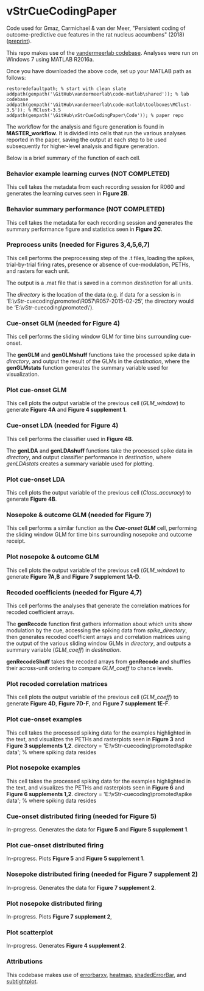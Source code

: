﻿# vStrCueCodingPaper


Code used for Gmaz,
Carmichael & van der Meer, "Persistent coding of outcome-predictive cue features in the rat nucleus accumbens" (2018) ([preprint](https://www.biorxiv.org/content/early/2018/08/27/300251)).

This repo makes use of the [vandermeerlab codebase](https://github.com/vandermeerlab/vandermeerlab). Analyses were run on Windows 7 using MATLAB R2016a.

Once you have downloaded the above code, set up your MATLAB path as follows:

```
restoredefaultpath; % start with clean slate
addpath(genpath('\GitHub\vandermeerlab\code-matlab\shared')); % lab codebase
addpath(genpath('\GitHub\vandermeerlab\code-matlab\toolboxes\MClust-3.5')); % MClust-3.5
addpath(genpath('\GitHub\vStrCueCodingPaper\Code')); % paper repo
```
The workflow for the analysis and figure generation is found in **MASTER_workflow**. It is divided into cells that run the various analyses reported in the paper, saving the output at each step to be used subsequently for higher-level analysis and figure generation. 

Below is a brief summary of the function of each cell.

### Behavior example learning curves (NOT COMPLETED)

This cell takes the metadata from each recording session for R060 and generates the learning curves seen in **Figure 2B**.

### Behavior summary performance (NOT COMPLETED)

This cell takes the metadata for each recording session and generates the summary performance figure and statistics seen in **Figure 2C**.

### Preprocess units (needed for Figures 3,4,5,6,7) 

This cell performs the preprocessing step of the .t files, loading the spikes, trial-by-trial firing rates, presence or absence of cue-modulation, PETHs, and rasters for each unit. 

The output is a .mat file that is saved in a common *destination* for all units. 

The *directory* is the location of the data (e.g. if data for a session is in ‘E:\vStr-cuecoding\promoted\R057\R057-2015-02-25’, the directory would be ‘E:\vStr-cuecoding\promoted\’).

### Cue-onset GLM (needed for Figure 4)

This cell performs the sliding window GLM for time bins surrounding cue-onset.

The **genGLM** and **genGLMshuff** functions take the processed spike data in *directory*, and output the result of the GLMs in the *destination*, where the **genGLMstats** function generates the summary variable used for visualization. 

### Plot cue-onset GLM

This cell plots the output variable of the previous cell (*GLM_window*) to generate **Figure 4A** and **Figure 4 supplement 1**.

### Cue-onset LDA (needed for Figure 4)

This cell performs the classifier used in **Figure 4B**.

The **genLDA** and **genLDAshuff** functions take the processed spike data in *directory*, and output classifier performance in *destination*, where *genLDAstats* creates a summary variable used for plotting.

### Plot cue-onset LDA

This cell plots the output variable of the previous cell (*Class_accuracy*) to generate **Figure 4B**.

### Nosepoke & outcome GLM (needed for Figure 7)

This cell performs a similar function as the **_Cue-onset GLM_** cell, performing the sliding window GLM for time bins surrounding nosepoke and outcome receipt.

### Plot nosepoke & outcome GLM

This cell plots the output variable of the previous cell (*GLM_window*) to generate **Figure 7A,B** and **Figure 7 supplement 1A-D**.

### Recoded coefficients (needed for Figure 4,7)

This cell performs the analyses that generate the correlation matrices for recoded coefficient arrays.

The **genRecode** function first gathers information about which units show modulation by the cue, accessing the spiking data from *spike_directory*, then generates recoded coefficient arrays and correlation matrices using the output of the various sliding window GLMs in *directory*, and outputs a summary variable (*GLM_coeff*) in *destination*.

**genRecodeShuff** takes the recoded arrays from **genRecode** and shuffles their across-unit ordering to compare *GLM_coeff* to chance levels.

### Plot recoded correlation matrices

This cell plots the output variable of the previous cell (*GLM_coeff*) to generate **Figure 4D**, **Figure 7D-F**, and **Figure 7 supplement 1E-F**.

### Plot cue-onset examples

This cell takes the processed spiking data for the examples highlighted in the text, and visualizes the PETHs and rasterplots seen in **Figure 3** and **Figure 3 supplements 1,2**.
directory = 'E:\vStr-cuecoding\promoted\spike data\'; % where spiking data resides

### Plot nosepoke examples

This cell takes the processed spiking data for the examples highlighted in the text, and visualizes the PETHs and rasterplots seen in **Figure 6** and **Figure 6 supplements 1,2**.
directory = 'E:\vStr-cuecoding\promoted\spike data\'; % where spiking data resides

### Cue-onset distributed firing (needed for Figure 5)

In-progress. Generates the data for **Figure 5** and **Figure 5 supplement 1**.

### Plot cue-onset distributed firing

In-progress. Plots **Figure 5** and **Figure 5 supplement 1**.

### Nosepoke distributed firing (needed for Figure 7 supplement 2)

In-progress. Generates the data for **Figure 7 supplement 2**.

### Plot nosepoke distributed firing

In-progress. Plots **Figure 7 supplement 2**,

### Plot scatterplot

In-progress. Generates **Figure 4 supplement 2**.

### Attributions

This codebase makes use of [errorbarxy](https://www.mathworks.com/matlabcentral/fileexchange/4065-errorbarxy), [heatmap](https://www.mathworks.com/matlabcentral/fileexchange/24253-customizable-heat-maps), [shadedErrorBar](https://www.mathworks.com/matlabcentral/fileexchange/26311-raacampbell-shadederrorbar), and [subtightplot](https://www.mathworks.com/matlabcentral/fileexchange/39664-subtightplot).
